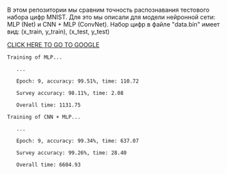 В этом репозитории мы сравним точность распознавания тестового набора цифр MNIST.
Для это мы описали для модели нейронной сети: MLP (Net) и CNN + MLP (ConvNet).
Набор цифр в файле "data.bin" имеет вид: (x_train, y_train), (x_test, y_test)

[CLICK HERE TO GO TO GOOGLE](https://www.educba.com/pytorch-conv2d/)


```
Training of MLP...

   ...
   
   Epoch: 9, accuracy: 99.51%, time: 110.72
   
   Survey accuracy: 98.11%, time: 2.08
   
   Overall time: 1131.75
   
Training of CNN + MLP...

   ...

   Epoch: 9, accuracy: 99.34%, time: 637.07
   
   Survey accuracy: 99.26%, time: 28.40
   
   Overall time: 6604.93
```
